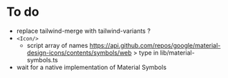 # To do

- replace tailwind-merge with tailwind-variants ?
- `<Icon/>`
  - script array of names https://api.github.com/repos/google/material-design-icons/contents/symbols/web > type in lib/material-symbols.ts
- wait for a native implementation of Material Symbols
